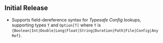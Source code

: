 ## Initial Release

* Supports field-dereference syntax for _Typesafe Config_ lookups, supporting types `T` and `Option[T]` where `T` is `{Boolean|Int|Double|Long|Float|String|Duration|Path|File|Config|AnyRef}`. 